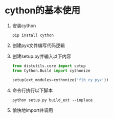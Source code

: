 # cython的基本使用
1. 安装cython

   ```shell
   pip install cython
   ```

2. 创建pyx文件编写代码逻辑

3. 创建setup.py并输入以下内容

   ```python
   from distutils.core import setup
   from Cython.Build import cythonize
   
   setup(ext_modules=cythonize('fib_cy.pyx'))
   
   ```

4. 命令行执行以下脚本

   ```shell
   python setup.py build_ext --inplace
   ```

5. 愉快地import并调用
